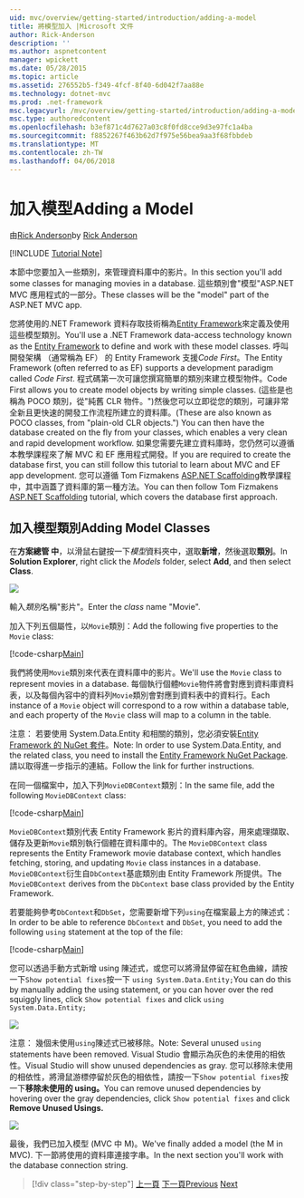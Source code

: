 ```yaml
---
uid: mvc/overview/getting-started/introduction/adding-a-model
title: 將模型加入 |Microsoft 文件
author: Rick-Anderson
description: ''
ms.author: aspnetcontent
manager: wpickett
ms.date: 05/28/2015
ms.topic: article
ms.assetid: 276552b5-f349-4fcf-8f40-6d042f7aa88e
ms.technology: dotnet-mvc
ms.prod: .net-framework
msc.legacyurl: /mvc/overview/getting-started/introduction/adding-a-model
msc.type: authoredcontent
ms.openlocfilehash: b3ef871c4d7627a03c8f0fd8cce9d3e97fc1a4ba
ms.sourcegitcommit: f8852267f463b62d7f975e56bea9aa3f68fbbdeb
ms.translationtype: MT
ms.contentlocale: zh-TW
ms.lasthandoff: 04/06/2018
---
```

<a name="adding-a-model"></a><span data-ttu-id="eb0e6-102">加入模型</span><span class="sxs-lookup"><span data-stu-id="eb0e6-102">Adding a Model</span></span>
====================
<span data-ttu-id="eb0e6-103">由[Rick Anderson](https://github.com/Rick-Anderson)</span><span class="sxs-lookup"><span data-stu-id="eb0e6-103">by [Rick Anderson](https://github.com/Rick-Anderson)</span></span>

[!INCLUDE [Tutorial Note](sample/code-location.md)]

<span data-ttu-id="eb0e6-104">本節中您要加入一些類別，來管理資料庫中的影片。</span><span class="sxs-lookup"><span data-stu-id="eb0e6-104">In this section you'll add some classes for managing movies in a database.</span></span> <span data-ttu-id="eb0e6-105">這些類別會&quot;模型&quot;ASP.NET MVC 應用程式的一部分。</span><span class="sxs-lookup"><span data-stu-id="eb0e6-105">These classes will be the &quot;model&quot; part of the ASP.NET MVC app.</span></span>

<span data-ttu-id="eb0e6-106">您將使用的.NET Framework 資料存取技術稱為[Entity Framework](https://docs.microsoft.com/ef/)來定義及使用這些模型類別。</span><span class="sxs-lookup"><span data-stu-id="eb0e6-106">You'll use a .NET Framework data-access technology known as the [Entity Framework](https://docs.microsoft.com/ef/) to define and work with these model classes.</span></span> <span data-ttu-id="eb0e6-107">呼叫開發架構 （通常稱為 EF） 的 Entity Framework 支援*Code First*。</span><span class="sxs-lookup"><span data-stu-id="eb0e6-107">The Entity Framework (often referred to as EF) supports a development paradigm called *Code First*.</span></span> <span data-ttu-id="eb0e6-108">程式碼第一次可讓您撰寫簡單的類別來建立模型物件。</span><span class="sxs-lookup"><span data-stu-id="eb0e6-108">Code First allows you to create model objects by writing simple classes.</span></span> <span data-ttu-id="eb0e6-109">(這些是也稱為 POCO 類別，從&quot;純舊 CLR 物件。&quot;)然後您可以立即從您的類別，可讓非常全新且更快速的開發工作流程所建立的資料庫。</span><span class="sxs-lookup"><span data-stu-id="eb0e6-109">(These are also known as POCO classes, from &quot;plain-old CLR objects.&quot;) You can then have the database created on the fly from your classes, which enables a very clean and rapid development workflow.</span></span> <span data-ttu-id="eb0e6-110">如果您需要先建立資料庫時，您仍然可以遵循本教學課程來了解 MVC 和 EF 應用程式開發。</span><span class="sxs-lookup"><span data-stu-id="eb0e6-110">If you are required to create the database first, you can still follow this tutorial to learn about MVC and EF app development.</span></span> <span data-ttu-id="eb0e6-111">您可以遵循 Tom Fizmakens [ASP.NET Scaffolding](xref:visual-studio/overview/2013/aspnet-scaffolding-overview)教學課程中，其中涵蓋了資料庫的第一種方法。</span><span class="sxs-lookup"><span data-stu-id="eb0e6-111">You can then follow Tom Fizmakens [ASP.NET Scaffolding](xref:visual-studio/overview/2013/aspnet-scaffolding-overview) tutorial, which covers the database first approach.</span></span>

## <a name="adding-model-classes"></a><span data-ttu-id="eb0e6-112">加入模型類別</span><span class="sxs-lookup"><span data-stu-id="eb0e6-112">Adding Model Classes</span></span>

<span data-ttu-id="eb0e6-113">在**方案總管 中**，以滑鼠右鍵按一下*模型*資料夾中，選取**新增**，然後選取**類別**。</span><span class="sxs-lookup"><span data-stu-id="eb0e6-113">In **Solution Explorer**, right click the *Models* folder, select **Add**, and then select **Class**.</span></span>

![](adding-a-model/_static/image1.png)

<span data-ttu-id="eb0e6-114">輸入*類別*名稱&quot;影片&quot;。</span><span class="sxs-lookup"><span data-stu-id="eb0e6-114">Enter the *class* name &quot;Movie&quot;.</span></span>

<span data-ttu-id="eb0e6-115">加入下列五個屬性，以`Movie`類別：</span><span class="sxs-lookup"><span data-stu-id="eb0e6-115">Add the following five properties to the `Movie` class:</span></span>

[!code-csharp[Main](adding-a-model/samples/sample1.cs)]

<span data-ttu-id="eb0e6-116">我們將使用`Movie`類別來代表在資料庫中的影片。</span><span class="sxs-lookup"><span data-stu-id="eb0e6-116">We'll use the `Movie` class to represent movies in a database.</span></span> <span data-ttu-id="eb0e6-117">每個執行個體`Movie`物件將會對應到資料庫資料表，以及每個內容中的資料列`Movie`類別會對應到資料表中的資料行。</span><span class="sxs-lookup"><span data-stu-id="eb0e6-117">Each instance of a `Movie` object will correspond to a row within a database table, and each property of the `Movie` class will map to a column in the table.</span></span>

<span data-ttu-id="eb0e6-118">注意： 若要使用 System.Data.Entity 和相關的類別，您必須安裝[Entity Framework 的 NuGet 套件](https://www.nuget.org/packages/EntityFramework/)。</span><span class="sxs-lookup"><span data-stu-id="eb0e6-118">Note: In order to use System.Data.Entity, and the related class, you need to install the [Entity Framework NuGet Package](https://www.nuget.org/packages/EntityFramework/).</span></span> <span data-ttu-id="eb0e6-119">請以取得進一步指示的連結。</span><span class="sxs-lookup"><span data-stu-id="eb0e6-119">Follow the link for further instructions.</span></span>

<span data-ttu-id="eb0e6-120">在同一個檔案中，加入下列`MovieDBContext`類別：</span><span class="sxs-lookup"><span data-stu-id="eb0e6-120">In the same file, add the following `MovieDBContext` class:</span></span>

[!code-csharp[Main](adding-a-model/samples/sample2.cs?highlight=2,15-18)]

<span data-ttu-id="eb0e6-121">`MovieDBContext`類別代表 Entity Framework 影片的資料庫內容，用來處理擷取、 儲存及更新`Movie`類別執行個體在資料庫中的。</span><span class="sxs-lookup"><span data-stu-id="eb0e6-121">The `MovieDBContext` class represents the Entity Framework movie database context, which handles fetching, storing, and updating `Movie` class instances in a database.</span></span> <span data-ttu-id="eb0e6-122">`MovieDBContext`衍生自`DbContext`基底類別由 Entity Framework 所提供。</span><span class="sxs-lookup"><span data-stu-id="eb0e6-122">The `MovieDBContext` derives from the `DbContext` base class provided by the Entity Framework.</span></span>

<span data-ttu-id="eb0e6-123">若要能夠參考`DbContext`和`DbSet`，您需要新增下列`using`在檔案最上方的陳述式：</span><span class="sxs-lookup"><span data-stu-id="eb0e6-123">In order to be able to reference `DbContext` and `DbSet`, you need to add the following `using` statement at the top of the file:</span></span>

[!code-csharp[Main](adding-a-model/samples/sample3.cs)]

<span data-ttu-id="eb0e6-124">您可以透過手動方式新增 using 陳述式，或您可以將滑鼠停留在紅色曲線，請按一下`Show potential fixes`按一下 `using System.Data.Entity;`</span><span class="sxs-lookup"><span data-stu-id="eb0e6-124">You can do this by manually adding the using statement, or you can hover over the red squiggly lines, click `Show potential fixes` and click `using System.Data.Entity;`</span></span>

![](adding-a-model/_static/image2.png)

<span data-ttu-id="eb0e6-125">注意： 幾個未使用`using`陳述式已被移除。</span><span class="sxs-lookup"><span data-stu-id="eb0e6-125">Note: Several unused `using` statements have been removed.</span></span> <span data-ttu-id="eb0e6-126">Visual Studio 會顯示為灰色的未使用的相依性。</span><span class="sxs-lookup"><span data-stu-id="eb0e6-126">Visual Studio will show unused dependencies as gray.</span></span> <span data-ttu-id="eb0e6-127">您可以移除未使用的相依性，將滑鼠游標停留於灰色的相依性，請按一下`Show potential fixes`按一下**移除未使用的 using。**</span><span class="sxs-lookup"><span data-stu-id="eb0e6-127">You can remove unused dependencies by hovering over the gray dependencies, click `Show potential fixes` and click **Remove Unused Usings.**</span></span>

![](adding-a-model/_static/image3.png)

<span data-ttu-id="eb0e6-128">最後，我們已加入模型 (MVC 中 M)。</span><span class="sxs-lookup"><span data-stu-id="eb0e6-128">We've finally added a model (the M in MVC).</span></span> <span data-ttu-id="eb0e6-129">下一節將使用的資料庫連接字串。</span><span class="sxs-lookup"><span data-stu-id="eb0e6-129">In the next section you'll work with the database connection string.</span></span>

> [!div class="step-by-step"]
> <span data-ttu-id="eb0e6-130">[上一頁](adding-a-view.md)
> [下一頁](creating-a-connection-string.md)</span><span class="sxs-lookup"><span data-stu-id="eb0e6-130">[Previous](adding-a-view.md)
[Next](creating-a-connection-string.md)</span></span>
